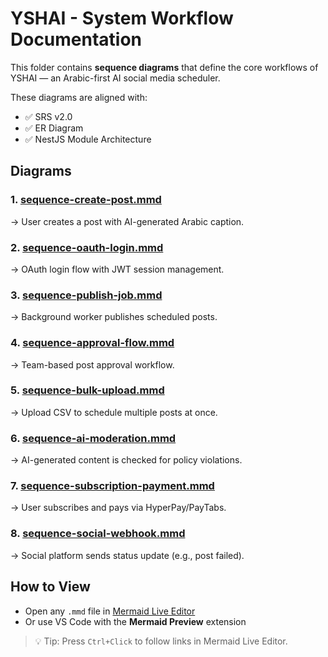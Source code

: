 # YSHAI - System Workflow Documentation

This folder contains **sequence diagrams** that define the core workflows of YSHAI — an Arabic-first AI social media scheduler.

These diagrams are aligned with:

- ✅ SRS v2.0
- ✅ ER Diagram
- ✅ NestJS Module Architecture

## Diagrams

### 1. [sequence-create-post.mmd](diagrams/sequence-create-post.mmd)

→ User creates a post with AI-generated Arabic caption.

### 2. [sequence-oauth-login.mmd](diagrams/sequence-oauth-login.mmd)

→ OAuth login flow with JWT session management.

### 3. [sequence-publish-job.mmd](diagrams/sequence-publish-job.mmd)

→ Background worker publishes scheduled posts.

### 4. [sequence-approval-flow.mmd](diagrams/sequence-approval-flow.mmd)

→ Team-based post approval workflow.

### 5. [sequence-bulk-upload.mmd](diagrams/sequence-bulk-upload.mmd)

→ Upload CSV to schedule multiple posts at once.

### 6. [sequence-ai-moderation.mmd](diagrams/sequence-ai-moderation.mmd)

→ AI-generated content is checked for policy violations.

### 7. [sequence-subscription-payment.mmd](diagrams/sequence-subscription-payment.mmd)

→ User subscribes and pays via HyperPay/PayTabs.

### 8. [sequence-social-webhook.mmd](diagrams/sequence-social-webhook.mmd)

→ Social platform sends status update (e.g., post failed).

## How to View

- Open any `.mmd` file in [Mermaid Live Editor](https://mermaid.live)
- Or use VS Code with the **Mermaid Preview** extension

> 💡 Tip: Press `Ctrl+Click` to follow links in Mermaid Live Editor.
